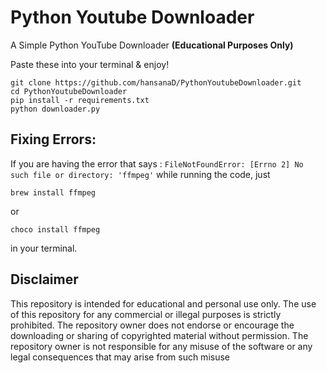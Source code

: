 # Python Youtube Downloader

A Simple Python YouTube Downloader **(Educational Purposes Only)**

Paste these into your terminal & enjoy!
```
git clone https://github.com/hansanaD/PythonYoutubeDownloader.git
cd PythonYoutubeDownloader
pip install -r requirements.txt
python downloader.py
```

## Fixing Errors:
If you are having the error that says : 
`FileNotFoundError: [Errno 2] No such file or directory: 'ffmpeg'` while running the code, 
just 
```
brew install ffmpeg
```
or
```
choco install ffmpeg
```
in your terminal.

## Disclaimer
This repository is intended for educational and personal use only. The use of this repository for any commercial or illegal purposes is strictly prohibited. The repository owner does not endorse or encourage the downloading or sharing of copyrighted material without permission. The repository owner is not responsible for any misuse of the software or any legal consequences that may arise from such misuse

